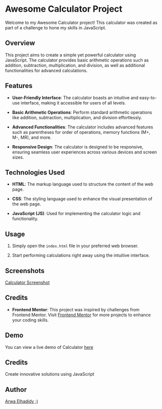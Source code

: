 # Awesome Calculator Project

Welcome to my Awesome Calculator project! This calculator was created as part of a challenge to hone my skills in JavaScript.

## Overview

This project aims to create a simple yet powerful calculator using JavaScript. The calculator provides basic arithmetic operations such as addition, subtraction, multiplication, and division, as well as additional functionalities for advanced calculations.

## Features

- **User-Friendly Interface**: The calculator boasts an intuitive and easy-to-use interface, making it accessible for users of all levels.

- **Basic Arithmetic Operations**: Perform standard arithmetic operations like addition, subtraction, multiplication, and division effortlessly.

- **Advanced Functionalities**: The calculator includes advanced features such as parentheses for order of operations, memory functions (M+, M-, MR), and more.

- **Responsive Design**: The calculator is designed to be responsive, ensuring seamless user experiences across various devices and screen sizes.

## Technologies Used

- **HTML**: The markup language used to structure the content of the web page.

- **CSS**: The styling language used to enhance the visual presentation of the web page.
  
- **JavaScript (JS)**: Used for implementing the calculator logic and functionality.

## Usage

1. Simply open the `index.html` file in your preferred web browser.

2. Start performing calculations right away using the intuitive interface.

## Screenshots

[Calculator Screenshot](https://github.com/ArwaElhadidy/Calculator/blob/main/Screenshot%20(178).png)

## Credits

- **Frontend Mentor**: This project was inspired by challenges from Frontend Mentor. Visit [Frontend Mentor](https://www.frontendmentor.io) for more projects to enhance your coding skills.

## Demo

You can view a live demo of Calculator [here](https://arwaelhadidy.github.io/Calculator/.)

## Credits
Create innovative solutions using JavaScript
## Author
[Arwa Elhadidy ;)](https://github.com/ArwaElhadidy)
